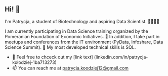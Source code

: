 ## Hi! 👋

I'm Patrycja, a student of Biotechnology and aspiring Data Scientist. 🧪🧙🏼‍♀️

I am currently participating in Data Science training organized by the Pomeranian Foundation of Economic Initiatives. 🦄 In addition, I take part in meetups and conferences from the IT environment (PyData, Infoshare, Data Science Summit). 🦩 My most developed technical skills is SQL.
- 🌱  Feel free to chceck out my [link text] (linkedin.com/in/patrycja-kołodziej-1ba713273)
-  📫  You can reach me at patrycja.koodziej12@gmail.com 

<!---
PatrycjaKolodziej/PatrycjaKolodziej is a ✨ special ✨ repository because its `README.md` (this file) appears on your GitHub profile.
You can click the Preview link to take a look at your changes.
--->
